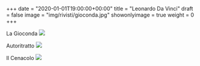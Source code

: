 +++
date = "2020-01-01T19:00:00+00:00"
title = "Leonardo Da Vinci"
draft = false
image = "img/rivisti/gioconda.jpg"
showonlyimage = true
weight = 0
+++

<!--more-->
La Gioconda
![](/img/rivisti/gioconda.jpg)

Autoritratto
![](/img/rivisti/leonardo.jpg)

Il Cenacolo
![](/img/rivisti/leonardo2.jpg)
